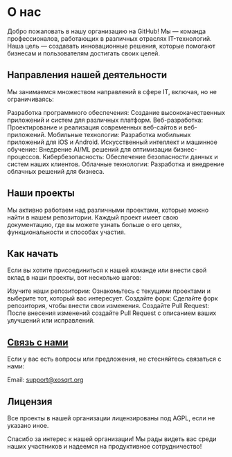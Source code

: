 # О нас

Добро пожаловать в нашу организацию на GitHub! Мы — команда профессионалов, работающих в различных отраслях IT-технологий. Наша цель — создавать инновационные решения, которые помогают бизнесам и пользователям достигать своих целей.

## Направления нашей деятельности

Мы занимаемся множеством направлений в сфере IT, включая, но не ограничиваясь:

Разработка программного обеспечения: Создание высококачественных приложений и систем для различных платформ.
Веб-разработка: Проектирование и реализация современных веб-сайтов и веб-приложений.
Мобильные технологии: Разработка мобильных приложений для iOS и Android.
Искусственный интеллект и машинное обучение: Внедрение AI/ML решений для оптимизации бизнес-процессов.
Кибербезопасность: Обеспечение безопасности данных и систем наших клиентов.
Облачные технологии: Разработка и внедрение облачных решений для бизнеса.

## Наши проекты

Мы активно работаем над различными проектами, которые можно найти в нашем репозитории. Каждый проект имеет свою документацию, где вы можете узнать больше о его целях, функциональности и способах участия.

## Как начать

Если вы хотите присоединиться к нашей команде или внести свой вклад в наши проекты, вот несколько шагов:

Изучите наши репозитории: Ознакомьтесь с текущими проектами и выберите тот, который вас интересует.
Создайте форк: Сделайте форк репозитория, чтобы внести свои изменения.
Создайте Pull Request: После внесения изменений создайте Pull Request с описанием ваших улучшений или исправлений.

## [Связь с нами](https://support.xosqrt.org)

Если у вас есть вопросы или предложения, не стесняйтесь связаться с нами:

Email: support@xosqrt.org

## Лицензия

Все проекты в нашей организации лицензированы под AGPL, если не указано иное.

Спасибо за интерес к нашей организации! Мы рады видеть вас среди наших участников и надеемся на продуктивное сотрудничество!
